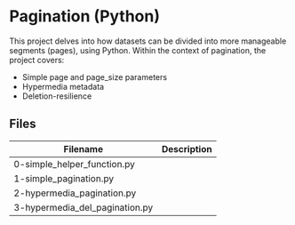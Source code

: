 # Pagination (Python)

This project delves into how datasets can be divided into more manageable segments (pages), using Python. Within the context of pagination, the project covers:
  - Simple page and page_size parameters
  - Hypermedia metadata
  - Deletion-resilience

## Files

| Filename | Description |
| -------- | ----------- |
| 0-simple_helper_function.py |  |
| 1-simple_pagination.py |  |
| 2-hypermedia_pagination.py |  |
| 3-hypermedia_del_pagination.py |  |
